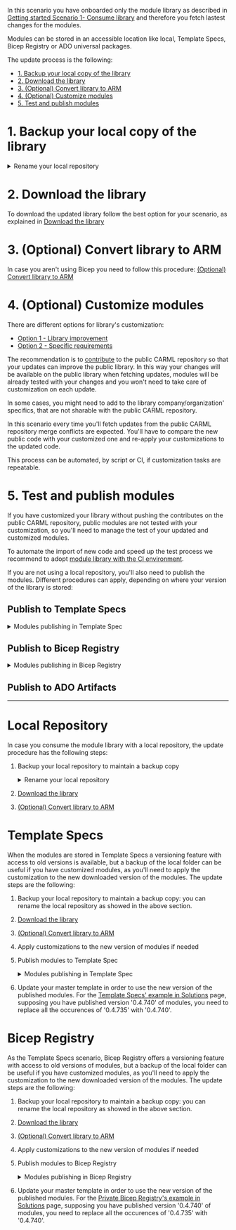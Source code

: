In this scenario you have onboarded only the module library as described in [Getting started Scenario 1- Consume library](./Getting%20started%20-%20Scenario%201%20Consume%20library) and therefore you fetch lastest changes for the modules.

Modules can be stored in an accessible location like local, Template Specs, Bicep Registry or ADO universal packages.

The update process is the following:
- [1. Backup your local copy of the library](#1-backup-your-local-copy-of-the-library)
- [2. Download the library](#2-download-the-library)
- [3. (Optional) Convert library to ARM](#3-optional-convert-library-to-arm)
- [4. (Optional) Customize modules](#4-optional-customize-modules)
- [5. Test and publish modules](#5-test-and-publish-modules)
# 1. Backup your local copy of the library

<details>
<summary>Rename your local repository</summary>

Assuming the local repository location is `'D:\ResourcesModules'` rename it in `'D:\ResourcesModules_Backup'`.

The backup folder can be used to compare customized modules with the ones coming from the latest version and implement the required changes.

This can be done, for example, by the `'Compare selected'` [function](https://vscode.one/diff-vscode/) of Visual Studio Code

</details>

# 2. Download the library

To download the updated library follow the best option for your scenario, as explained in [Download the library](./Getting%20started%20-%20Scenario%202%20Consume%20library#1-download-the-library)

# 3. (Optional) Convert library to ARM

In case you aren't using Bicep you need to follow this procedure: [(Optional) Convert library to ARM](./Getting%20started%20-%20Scenario%202%20Consume%20library#2-optional-convert-library-to-arm)
# 4. (Optional) Customize modules

There are different options for library's customization:
- [Option 1 - Library improvement](./Fetching%20latest%20updates#option-1---library-improvement)
- [Option 2 - Specific requirements](./Fetching%20latest%20updates#option-2---specific-requirements)

The recommendation is to [contribute](./Contribution%20guide) to the public CARML repository so that your updates can improve the public library. In this way your changes will be available on the public library when fetching updates, modules will be already tested with your changes and you won't need to take care of customization on each update.

In some cases, you might need to add to the library company/organization' specifics, that are not sharable with the public CARML repository.

In this scenario every time you'll fetch updates from the public CARML repository merge conflicts are expected. You'll have to compare the new public code with your customized one and re-apply your customizations to the updated code.

This process can be automated, by script or CI, if customization tasks are repeatable.
# 5. Test and publish modules

If you have customized your library without pushing the contributes on the public CARML repository, public modules are not tested with your customization, so you'll need to manage the test of your updated and customized modules.

To automate the import of new code and speed up the test process we recommend to adopt [module library with the CI environment](./Getting%20started%20-%20Scenario%202%20Onboard%20module%20library%20and%20CI%20environment).

If you are not using a local repository, you'll also need to publish the modules. Different procedures can apply, depending on where your version of the library is stored:
## Publish to Template Specs

<details>
<summary>Modules publishing in Template Spec</summary>

The preferred method to publish modules to template-specs is to leverage CARML ready [CI environment](./The%20CI%20environment), however there maybe specific requirements for which this option is not applicable. As an alternative, the same [Publish-ModuleToTemplateSpec.ps1](https://github.com/Azure/ResourceModules/blob/main/utilities/pipelines/resourcePublish/Publish-ModuleToPrivateBicepRegistry.ps1) script leveraged by the publishing step of the CI environment pipeline can be executed locally.

To publish a module by running the script:
 1. Let's suppose your updated library location is `'D:\ResourcesModules'`, open a Powershell session on your machine
 1. Navigate to `'D:\ResourcesModules\utilities\pipelines\resourcePublish'` location
 1. Load the script `'Publish-ModuleToTemplateSpec.ps1'` executing:

        ```PowerShell
        . .\Publish-ModuleToTemplateSpec.ps1
        ```
 1. Run the script for the modules you need to publish, using the opportune parameters:
     - TemplateFilePath = the absolute path of the module to be published
     - ModuleVersion = the version of the module
     - TemplateSpecsRgName = the resource group that will contain the Template Spec
     - TemplateSpecsRgLocation = the location of the Template Spec
     - TemplateSpecsDescription = The description of the Template Spec

    To publish the Keyvault module with version 0.4.740 on a Template Spec that will be created in the resource group 'artifact-rg' you can execute the following example:

         ```PowerShell
        Publish-ModuleToTemplateSpec -TemplateFilePath "D:\ResourcesModules\arm\Microsoft.KeyVault\vaults\deploy.bicep" -ModuleVersion "0.4.740" -TemplateSpecsRgName 'artifact-rg'  -TemplateSpecsRgLocation 'West Europe' -TemplateSpecsDescription 'CARML KV Template Spec'
        ```
    As the modules to be published are more than one a script that calls the `'Publish-ModuleToTemplateSpec'` function for each of the modules can be created.

 1. Update your master template in order to use the new version of the published modules.

   For the [Template Specs' example in Solutions](./Solution%20creation#examples) page, supposing you have published version '0.4.740' of modules, you need to replace all the occurences of '0.4.735' with '0.4.740'.
</details>
<p>

## Publish to Bicep Registry

<details>
<summary>Modules publishing in Bicep Registry</summary>

The preferred method to publish modules to Bicep Registry is to leverage CARML ready [CI environment](./The%20CI%20environment), however there maybe specific requirements for which this option is not applicable. As an alternative, the same [Publish-ModuleToPrivateBicepRegistry.ps1](https://github.com/Azure/ResourceModules/blob/main/utilities/pipelines/resourcePublish/Publish-ModuleToPrivateBicepRegistry.ps1) script leveraged by the publishing step of the CI environment pipeline can be executed locally.

To publish a module by running the script:
1. Let's suppose your updated library location is `'D:\ResourcesModules'`, open a Powershell session on your machine
1. Navigate to `'D:\ResourcesModules\utilities\pipelines\resourcePublish'` location
1. Load the script `'Publish-ModuleToPrivateBicepRegistry.ps1'` executing:

        ```PowerShell
        . .\Publish-ModuleToPrivateBicepRegistry.ps1
        ```
1. Run the script for the modules you need to publish, using the opportune parameters:
   - TemplateFilePath = the absolute path of the module to be published.
   - ModuleVersion = the version of the module.
   - BicepRegistryName =  Name of the private bicep registry to publish to.
   - BicepRegistryRgName = the resource group of the private bicep registry to publish to.

   To publish the Keyvault module with version 0.4.740 on a Bicep Registry called 'adpsxxazacrx001' that will be created in the resource group 'artifact-rg' you can execute the following command:

         ```PowerShell
        Publish-ModuleToPrivateBicepRegistry -TemplateFilePath "D:\ResourcesModules\arm\Microsoft.KeyVault\vaults\deploy.bicep" -ModuleVersion "0.4.740" -BicepRegistryName 'adpsxxazacrx001'  -BicepRegistryRgName 'artifact-rg'
        ```
As the modules to be published are more than one a script that calls the `'Publish-ModuleToPrivateBicepRegistry'` function for each of the modules can be created.

1. Update your master template in order to use the new version of the published modules.
    For the [Private Bicep Registry's example in Solutions](./Solution%20creation#examples) page, supposing you have published version '0.4.740' of modules, you need to replace all the occurences of '0.4.735' with '0.4.740'.
</details>
<p>

## Publish to ADO Artifacts


-------------------------------------------------------------------------------------------------------------------------------------------
# Local Repository

In case you consume the module library with a local repository, the update procedure has the following steps:
1. Backup your local repository to maintain a backup copy
    <details>
    <summary>Rename your local repository</summary>

    Assuming the local repository location is `'D:\ResourcesModules'` rename it in `'D:\ResourcesModules_Backup'`.
    The backup folder can be used to compare customized modules with the ones coming from the latest version and implement the required changes.
    This can be done, for example, by the `'Compare selected'` [function](https://vscode.one/diff-vscode/) of Visual Studio Code
    </details>

1. [Download the library](./Getting%20started%20-%20Scenario%202%20Consume%20library#1-download-the-library)
1. [(Optional) Convert library to ARM](./Getting%20started%20-%20Scenario%202%20Consume%20library#2-optional-convert-library-to-arm)

# Template Specs

When the modules are stored in Template Specs a versioning feature with access to old versions is available, but a backup of the local folder can be useful if you have customized modules, as you'll need to apply the customization to the new downloaded version of the modules. The update steps are the following:
1. Backup your local repository to maintain a backup copy: you can rename the local repository as showed in the above section.
1. [Download the library](./Getting%20started%20-%20Scenario%202%20Consume%20library#1-download-the-library)
1. [(Optional) Convert library to ARM](./Getting%20started%20-%20Scenario%202%20Consume%20library#2-optional-convert-library-to-arm)
1. Apply customizations to the new version of modules if needed
1. Publish modules to Template Spec
    <details>
    <summary>Modules publishing in Template Spec</summary>

    The preferred method to publish modules to template-specs is to leverage CARML ready [CI environment](./The%20CI%20environment), however there maybe specific requirements for which this option is not applicable. As an alternative, the same [Publish-ModuleToTemplateSpec.ps1](https://github.com/Azure/ResourceModules/blob/main/utilities/pipelines/resourcePublish/Publish-ModuleToPrivateBicepRegistry.ps1) script leveraged by the publishing step of the CI environment pipeline can be executed locally.

    To publish a module by running the script:
    1. Let's suppose your updated library location is `'D:\ResourcesModules'`, open a Powershell session on your machine
    1. Navigate to `'D:\ResourcesModules\utilities\pipelines\resourcePublish'` location
    1. Load the script `'Publish-ModuleToTemplateSpec.ps1'` executing:

        ```PowerShell
        . .\Publish-ModuleToTemplateSpec.ps1
        ```
    1. Run the script for the modules you need to publish, using the opportune parameters:
        - TemplateFilePath = the absolute path of the module to be published
        - ModuleVersion = the version of the module
        - TemplateSpecsRgName = the resource group that will contain the Template Spec
        - TemplateSpecsRgLocation = the location of the Template Spec
        - TemplateSpecsDescription = The description of the Template Spec

       To publish the Keyvault module with version 0.4.740 on a Template Spec that will be created in the resource group 'artifact-rg' you can execute the following example:
         ```PowerShell
        Publish-ModuleToTemplateSpec -TemplateFilePath "D:\ResourcesModules\arm\Microsoft.KeyVault\vaults\deploy.bicep" -ModuleVersion "0.4.740" -TemplateSpecsRgName 'artifact-rg'  -TemplateSpecsRgLocation 'West Europe' -TemplateSpecsDescription 'CARML KV Template Spec'
        ```
        As the modules to be published are more than one a script that calls the `'Publish-ModuleToTemplateSpec'` function for each of the modules can be created.
    </details>
    <p
1. Update your master template in order to use the new version of the published modules.
    For the [Template Specs' example in Solutions](./Solution%20creation#examples) page, supposing you have published version '0.4.740' of modules, you need to replace all the occurences of '0.4.735' with '0.4.740'.

# Bicep Registry

As the Template Specs scenario, Bicep Registry offers a versioning feature with access to old versions of modules, but a backup of the local folder can be useful if you have customized modules, as you'll need to apply the customization to the new downloaded version of the modules. The update steps are the following:
1. Backup your local repository to maintain a backup copy: you can rename the local repository as showed in the above section.
1. [Download the library](./Getting%20started%20-%20Scenario%202%20Consume%20library#1-download-the-library)
1. [(Optional) Convert library to ARM](./Getting%20started%20-%20Scenario%202%20Consume%20library#2-optional-convert-library-to-arm)
1. Apply customizations to the new version of modules if needed
1. Publish modules to Bicep Registry
    <details>
    <summary>Modules publishing in Bicep Registry</summary>

    The preferred method to publish modules to Bicep Registry is to leverage CARML ready [CI environment](./The%20CI%20environment), however there maybe specific requirements for which this option is not applicable. As an alternative, the same [Publish-ModuleToPrivateBicepRegistry.ps1](https://github.com/Azure/ResourceModules/blob/main/utilities/pipelines/resourcePublish/Publish-ModuleToPrivateBicepRegistry.ps1) script leveraged by the publishing step of the CI environment pipeline can be executed locally.

    To publish a module by running the script:
    1. Let's suppose your updated library location is `'D:\ResourcesModules'`, open a Powershell session on your machine
    1. Navigate to `'D:\ResourcesModules\utilities\pipelines\resourcePublish'` location
    1. Load the script `'Publish-ModuleToPrivateBicepRegistry.ps1'` executing:

        ```PowerShell
        . .\Publish-ModuleToPrivateBicepRegistry.ps1
        ```
    1. Run the script for the modules you need to publish, using the opportune parameters:
        - TemplateFilePath = the absolute path of the module to be published.
        - ModuleVersion = the version of the module.
        - BicepRegistryName =  Name of the private bicep registry to publish to.
        - BicepRegistryRgName = the resource group of the private bicep registry to publish to.

       To publish the Keyvault module with version 0.4.740 on a Bicep Registry called 'adpsxxazacrx001' that will be created in the resource group 'artifact-rg' you can execute the following command:
         ```PowerShell
        Publish-ModuleToPrivateBicepRegistry -TemplateFilePath "D:\ResourcesModules\arm\Microsoft.KeyVault\vaults\deploy.bicep" -ModuleVersion "0.4.740" -BicepRegistryName 'adpsxxazacrx001'  -BicepRegistryRgName 'artifact-rg'
        ```
        As the modules to be published are more than one a script that calls the `'Publish-ModuleToPrivateBicepRegistry'` function for each of the modules can be created.
    </details>
    <p
1. Update your master template in order to use the new version of the published modules.
    For the [Private Bicep Registry's example in Solutions](./Solution%20creation#examples) page, supposing you have published version '0.4.740' of modules, you need to replace all the occurences of '0.4.735' with '0.4.740'.

